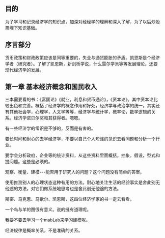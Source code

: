 ## 目的 

为了学习和记录经济学的知识点，加深对经经学的理解和深入了解，为了以后炒股票埋下知识基础。

## 序言部分 

货币政策和财政政策应该是同等重要的，失业与通货膨胀的矛盾。凯恩斯是个经济学者（研究者）。了解了凯恩斯，新剑桥学说，什么雷尔学派等等发展理论，还要现代经济学的发展。

## 第一章 基本经济概念和国民收入

三本需要看的书：《富国论》《就业，利息和货币通论》，《资本论》。其中资本论比较出色和完善。概括了经济学的概念作用和好处，经济学与政治学的统一，其实还有其他社会学，心理学，人文学等等，经济学与统计学，概率论，数学逻辑的关系。经济学诺贝尔奖和其获得者。嗯嗯。

有一些经济学的常识是不够的，反而是有害的。

要长时间和耐心的去学经济学，不要以自己个人短浅的见识去看问题和分析一个行业。

要学会分析政府，企业等的统计资料，从这些资料里面概括，抽象，假设，型式和提问题。这些是必须的。

观察、衡量、建模---能否用于研究人的问题？这个问题没有简单的答案。

使用推测别人的心理状态这种有用的方法。耐心地关注生活的经验事实是舍此别无他途的方法，对它们做系统地思考也是舍此别无他途的方法。

斯密、马克思、马歇尔、凯恩斯，这四位经济学家的书一定去看看。

一个鸟与羊的图很有意义。说的挺有道理呢。


我要不要去学习一个mabLab来学习建模呢。

经济规律是概率关系，不是准确的关系。

